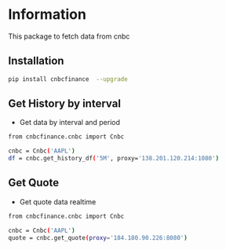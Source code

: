# Information
This package to fetch data from cnbc
## Installation
```bash
pip install cnbcfinance  --upgrade

```
## Get History by interval
* Get data by interval and period
```bash
from cnbcfinance.cnbc import Cnbc

cnbc = Cnbc('AAPL')
df = cnbc.get_history_df('5M', proxy='138.201.120.214:1080')
```
## Get Quote
* Get quote data realtime
```bash
from cnbcfinance.cnbc import Cnbc

cnbc = Cnbc('AAPL')
quote = cnbc.get_quote(proxy='184.180.90.226:8080')
```
